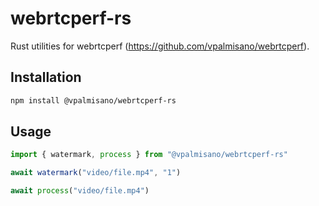 # webrtcperf-rs
Rust utilities for webrtcperf (https://github.com/vpalmisano/webrtcperf).

## Installation
```bash
npm install @vpalmisano/webrtcperf-rs
```

## Usage
```js
import { watermark, process } from "@vpalmisano/webrtcperf-rs"

await watermark("video/file.mp4", "1")

await process("video/file.mp4")
```
